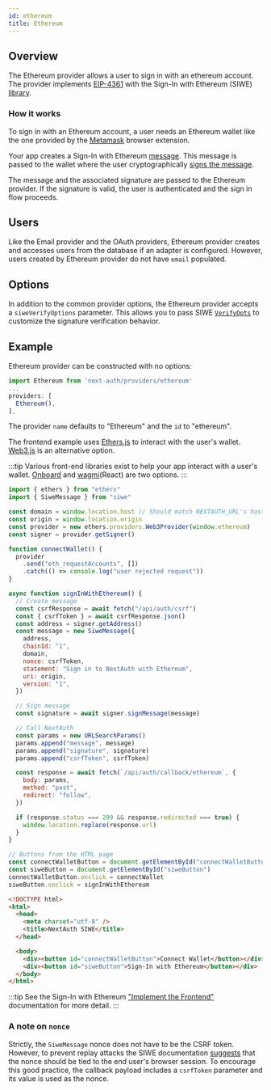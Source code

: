 ```yaml
---
id: ethereum
title: Ethereum
---
```


## Overview

The Ethereum provider allows a user to sign in with an ethereum account. The provider implements
[EIP-4361](https://eips.ethereum.org/EIPS/eip-4361) with the Sign-In with Ethereum (SIWE) [library](https://login.xyz).

### How it works

To sign in with an Ethereum account, a user needs an Ethereum wallet like the one provided by the
[Metamask](https://metamask.io/) browser extension.

Your app creates a Sign-In with Ethereum
[message](https://docs.login.xyz/sign-in-with-ethereum/quickstart-guide/creating-siwe-messages).
This message is passed to the wallet where the user cryptographically
[signs the message](https://medium.com/immunefi/intro-to-cryptography-and-signatures-in-ethereum-2025b6a4a33d).

The message and the associated signature are passed to the Ethereum provider. If the signature is
valid, the user is authenticated and the sign in flow proceeds.

## Users

Like the Email provider and the OAuth providers, Ethereum provider creates and accesses
users from the database if an adapter is configured. However, users created by Ethereum
provider do not have `email` populated.

## Options

In addition to the common provider options, the Ethereum provider accepts a `siweVerifyOptions` parameter.
This allows you to pass SIWE
[`VerifyOpts`](https://github.com/spruceid/siwe/blob/053f16bf7dce3ff587e00bc4d3754a29ee9c26e6/packages/siwe/lib/types.ts#L25)
to customize the signature verification behavior.

## Example

Ethereum provider can be constructed with no options:

```js title="pages/api/auth/[...nextauth].js"
import Ethereum from 'next-auth/providers/ethereum'
...
providers: [
  Ethereum(),
],
```

The provider `name` defaults to "Ethereum" and the `id` to "ethereum".

The frontend example uses [Ethers.js](https://docs.ethers.io/v5/) to interact with the user's wallet.
[Web3.js](https://web3js.readthedocs.io/en/v1.8.0/) is an alternative option.

:::tip
Various front-end libraries exist to help your app interact with a user's wallet.
[Onboard](https://onboard.blocknative.com/) and [wagmi](https://wagmi.sh/)(React) are two options.
:::


```js title="siwe.js"
import { ethers } from "ethers"
import { SiweMessage } from "siwe"

const domain = window.location.host // Should match NEXTAUTH_URL's host
const origin = window.location.origin
const provider = new ethers.providers.Web3Provider(window.ethereum)
const signer = provider.getSigner()

function connectWallet() {
  provider
    .send("eth_requestAccounts", [])
    .catch(() => console.log("user rejected request"))
}

async function signInWithEthereum() {
  // Create message
  const csrfResponse = await fetch("/api/auth/csrf")
  const { csrfToken } = await csrfResponse.json()
  const address = signer.getAddress()
  const message = new SiweMessage({
    address,
    chainId: "1",
    domain,
    nonce: csrfToken,
    statement: "Sign in to NextAuth with Ethereum",
    uri: origin,
    version: "1",
  })

  // Sign message
  const signature = await signer.signMessage(message)

  // Call NextAuth
  const params = new URLSearchParams()
  params.append("message", message)
  params.append("signature", signature)
  params.append("csrfToken", csrfToken)

  const response = await fetch(`/api/auth/callback/ethereum`, {
    body: params,
    method: "post",
    redirect: "follow",
  })

  if (response.status === 200 && response.redirected === true) {
    window.location.replace(response.url)
  }
}

// Buttons from the HTML page
const connectWalletButton = document.getElementById("connectWalletButton")
const siweButton = document.getElementById("siweButton")
connectWalletButton.onclick = connectWallet
siweButton.onclick = signInWithEthereum
```

```html title="siwe.html"
<!DOCTYPE html>
<html>
  <head>
    <meta charset="utf-8" />
    <title>NextAuth SIWE</title>
  </head>

  <body>
    <div><button id="connectWalletButton">Connect Wallet</button></div>
    <div><button id="siweButton">Sign-In with Ethereum</button></div>
  </body>
</html>
```

:::tip
See the Sign-In with Ethereum
["Implement the Frontend"](https://docs.login.xyz/sign-in-with-ethereum/quickstart-guide/implement-the-frontend)
documentation for more detail.
:::

### A note on `nonce`

Strictly, the `SiweMessage` nonce does not have to be the CSRF token. However,
to prevent replay attacks the SIWE documentation
[suggests](https://docs.login.xyz/sign-in-with-ethereum/quickstart-guide/implement-sessions)
that the nonce should be tied to the end user's browser session. To encourage this
good practice, the callback payload includes a `csrfToken` parameter and its value is used
as the nonce.
